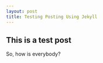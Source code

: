 ```yaml
---
layout: post
title: Testing Posting Using Jekyll
---
```


## This is a test post

So, how is everybody?
